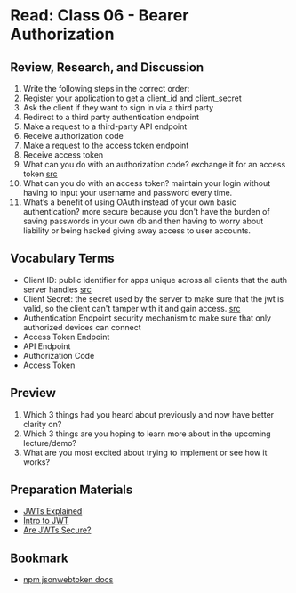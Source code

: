 # Read: Class 06 - Bearer Authorization

## Review, Research, and Discussion

1. Write the following steps in the correct order:
  1. Register your application to get a client_id and client_secret
  2. Ask the client if they want to sign in via a third party
  3. Redirect to a third party authentication endpoint
  6. Make a request to a third-party API endpoint
  7. Receive authorization code
  7. Make a request to the access token endpoint
  4. Receive access token
2. What can you do with an authorization code?
exchange it for an access token [src](https://www.oauth.com/oauth2-servers/server-side-apps/authorization-code/#:~:text=The%20authorization%20code%20is%20a,approve%20or%20deny%20the%20request.)
3. What can you do with an access token?
maintain your login without having to input your username and password every time.
4. What’s a benefit of using OAuth instead of your own basic authentication?
more secure because you don't have the burden of saving passwords in your own db and then having to worry about liability or being hacked giving away access to user accounts.

## Vocabulary Terms

* Client ID: public identifier for apps unique across all clients that the auth server handles [src](https://www.oauth.com/oauth2-servers/client-registration/client-id-secret/#:~:text=The%20client_id%20is%20a%20public%20identifier%20for%20apps.&text=It%20must%20also%20be%20unique,that%20the%20authorization%20server%20handles.)
* Client Secret: the secret used by the server to make sure that the jwt is valid, so the client can't tamper with it and gain access. [src](https://whatis.techtarget.com/definition/endpoint-authentication#:~:text=Endpoint%20authentication%20is%20a%20security,also%20known%20as%20device%20authentication.&text=Authenticating%20both%20the%20user%20and,%2Dfactor%20authentication%20(2FA).)
* Authentication Endpoint
security mechanism to make sure that only authorized devices can connect 
* Access Token Endpoint
* API Endpoint
* Authorization Code
* Access Token

## Preview

1. Which 3 things had you heard about previously and now have better clarity on?
2. Which 3 things are you hoping to learn more about in the upcoming lecture/demo?
3. What are you most excited about trying to implement or see how it works?

## Preparation Materials

* [JWTs Explained](https://www.youtube.com/watch?v=926mknSW9Lo)
* [Intro to JWT](https://jwt.io/introduction/)
* [Are JWTs Secure?](https://stackoverflow.com/questions/27301557/if-you-can-decode-jwt-how-are-they-secure)

## Bookmark

* [npm jsonwebtoken docs](https://www.npmjs.com/package/jsonwebtoken)